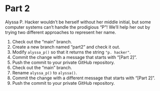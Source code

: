 # Part 2
Alyssa P. Hacker wouldn’t be herself without her middle initial, but some computer systems can’t handle the prodigious “P”! We’ll help her out by trying two different approaches to represent her name.

1.	Check out the “main” branch.
2.	Create a new branch named “part2” and check it out.
3.	Modify `alyssa_p()` so that it returns the string `"p. hacker"`.
4.	Commit the change with a message that starts with “[Part 2]”.
5.	Push the commit to your private GitHub repository.
6.	Check out the “main” branch.
7.	Rename `alyssa_p()` to `alyssa()`.
8.	Commit the change with a different message that starts with “[Part 2]”.
9.	Push the commit to your private GitHub repository.
